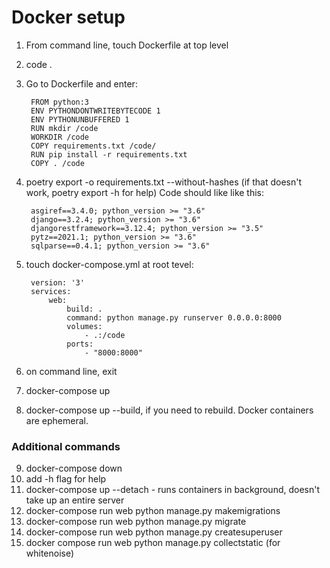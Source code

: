 # Docker setup

1. From command line, touch Dockerfile at top level
2. code .
3. Go to Dockerfile and enter:

        FROM python:3
        ENV PYTHONDONTWRITEBYTECODE 1
        ENV PYTHONUNBUFFERED 1
        RUN mkdir /code
        WORKDIR /code
        COPY requirements.txt /code/
        RUN pip install -r requirements.txt
        COPY . /code

4. poetry export -o requirements.txt --without-hashes
(if that doesn't work, poetry export -h for help) Code should like like this:

        asgiref==3.4.0; python_version >= "3.6"
        django==3.2.4; python_version >= "3.6"
        djangorestframework==3.12.4; python_version >= "3.5"
        pytz==2021.1; python_version >= "3.6"
        sqlparse==0.4.1; python_version >= "3.6"

5. touch docker-compose.yml at root tevel:

        version: '3'
        services:
            web:
                build: .
                command: python manage.py runserver 0.0.0.0:8000
                volumes: 
                    - .:/code
                ports:
                    - "8000:8000"

6. on command line, exit

7. docker-compose up

8. docker-compose up --build, if you need to rebuild. Docker containers are ephemeral.

### Additional commands

9. docker-compose down
10. add -h flag for help
11. docker-compose up --detach - runs containers in background, doesn't take up an entire server
12. docker-compose run web python manage.py makemigrations
13. docker-compose run web python manage.py migrate
14. docker-compose run web python manage.py createsuperuser
15. docker compose run web python manage.py collectstatic (for whitenoise)
